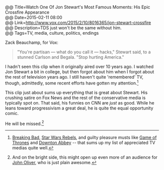 @@ Title=Watch One Of Jon Stewart's Most Famous Moments: His Epic Crossfire Appearance  
@@ Date=2015-02-11 08:00  
@@ Link=http://www.vox.com/2015/2/10/8016365/jon-stewart-crossfire  
@@ Description=TDS just won't be the same without him.  
@@ Tags=TV, media, culture, politics, endings  

Zack Beauchamp, for Vox:
>"You're partisan — what do you call it — hacks," Stewart said, to a stunned Carlson and Begala. "Stop hurting America."

I hadn't seen this clip when it originally aired over 10 years ago. I watched Jon Stewart a bit in college, but then forgot about him when I forgot about the rest of television years ago. I still haven't quite 'remembered' TV, though, admittedly, some recent efforts have gotten my attention.[^bb]

This clip just about sums up everything that is great about Stewart. His crushing satire on Fox News and the rest of the conservative media is typically spot on. That said, his funnies on CNN are *just* as good. While he leans toward progressivism a great deal, he is quite the equal opportunity comic. 

He will be missed.[^m]

[^bb]: [Breaking Bad][amctv], [Star Wars Rebels][disney], and guilty pleasure musts like [Game of Thrones][hbo] and [Downton Abbey][itv] *\--* that sums up my list of appreciated TV medias quite well.
[^m]: And on the bright side, this might open up even more of an audience for [John Oliver][hbo 2], who is just plain awesome.

[amctv]: http://amctv.com/shows/breaking-bad
[disney]: http://disneyxd.disney.com/star-wars-rebels
[hbo]: http://www.hbo.com/game-of-thrones
[hbo 2]: http://www.hbo.com/last-week-tonight-with-john-oliver
[itv]: http://www.itv.com/downtonabbey